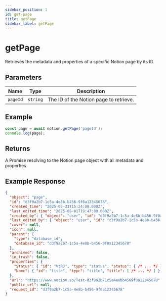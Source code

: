```yaml
---
sidebar_position: 1
id: get-page
title: getPage
sidebar_label: getPage
---
```


# getPage

Retrieves the metadata and properties of a specific Notion page by its ID.

## Parameters

| Name     | Type     | Description                              |
|----------|----------|------------------------------------------|
| `pageId` | `string` | The ID of the Notion page to retrieve.  |

## Example

```js
const page = await notion.getPage('pageId');
console.log(page);
```

## Returns
A Promise resolving to the Notion page object with all metadata and properties.

## Example Response

```json
{
  "object": "page",
  "id": "d3f9a2b7-1c5a-4e8b-b456-9f0a12345678",
  "created_time": "2025-05-31T15:24:00.000Z",
  "last_edited_time": "2025-06-01T19:47:00.000Z",
  "created_by": { "object": "user", "id": "d3f9a2b7-1c5a-4e8b-b456-9f0a12345678" },
  "last_edited_by": { "object": "user", "id": "d3f9a2b7-1c5a-4e8b-b456-9f0a12345678" },
  "cover": null,
  "icon": null,
  "parent": {
    "type": "database_id",
    "database_id": "d3f9a2b7-1c5a-4e8b-b456-9f0a12345678"
  },
  "archived": false,
  "in_trash": false,
  "properties": {
    "Status": { "id": "VtRJ", "type": "status", "status": { /* ... */ } },
    "Name": { "id": "title", "type": "title", "title": [ /* ... */ ] }
  },
  "url": "https://www.notion.so/Test-d3f9a2b71c5a4e8bb4569f0a12345678",
  "public_url": null,
  "request_id": "d3f9a2b7-1c5a-4e8b-b456-9f0a12345678"
}
```